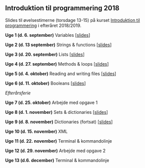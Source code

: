 ## Introduktion til programmering 2018

Slides til øvelsestimerne (torsdage 13-15) på kurset [Introduktion til programmering](http://kurser.ku.dk/course/hlib0007eu/2018-2019) i efteråret 2018/2019.

__Uge 1 (d. 6. september)__ Variables \[[slides](/slides/week1.html)\]

__Uge 2 (d. 13 september)__ Strings & functions \[[slides](/slides/week2.html)\]

__Uge 3 (d. 20. september)__ Lists \[[slides](/slides/week3.html)\]

__Uge 4 (d. 27. september)__ Methods & loops \[[slides](/slides/week4.html)\]

__Uge 5 (d. 4. oktober)__ Reading and writing files \[[slides](/slides/week5.html)\]

__Uge 6 (d. 11. oktober)__ Booleans \[[slides](/slides/week6.html)\]

_Efterårsferie_

__Uge 7 (d. 25. oktober)__ Arbejde med opgave 1

__Uge 8 (d. 1. november)__ Sets & dictionaries \[[slides](/slides/week8.html)\]

__Uge 9 (d. 8. november)__ Dictionaries (fortsat) \[[slides](/slides/week9.html)\]

__Uge 10 (d. 15. november)__ XML

__Uge 11 (d. 22. november)__ Terminal & kommandolinje

__Uge 12 (d. 29. november)__ Arbejde med opgave 2

__Uge 13 (d.6. december)__ Terminal & kommandolinje